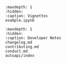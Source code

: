 ```{include} ../README.md
```

```{toctree}
:maxdepth: 1
:hidden:
:caption: Vignettes
example.ipynb

```

```{toctree}
:maxdepth: 1
:hidden:
:caption: Developer Notes
changelog.md
contributing.md
conduct.md
autoapi/index
```